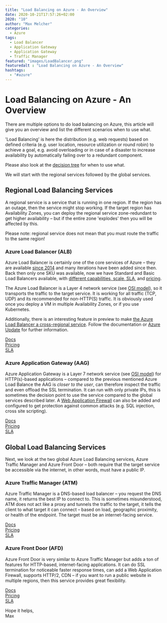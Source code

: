 ```yaml
---
title: "Load Balancing on Azure - An Overview"
date: 2020-10-21T17:57:26+02:00
2020: "10"
author: "Max Melcher"
categories:
  - Azure
tags:
  - Load Balancer
  - Application Gateway
  - Application Gateway
  - Traffic Manager
featured: "images/LoadBalancer.png"
featuredalt : "Load Balancing on Azure - An Overview"
hashtags: 
  - "#azure"
---
```


# Load Balancing on Azure - An Overview

There are multiple options to do load balancing on Azure, this article will give you an overview and list the different scenarios when to use what.<!--more-->

&#39;Load Balancing&#39; is here the distribution (e.g. web requests) based on defined criteria (e.g. user location, resource utilization or round robin) to achieve a goal, e.g. avoid overloading or in case of a disaster to increase availability by automatically failing over to a redundant component.

Please also look at the [decision tree](https://docs.microsoft.com/en-us/azure/architecture/guide/technology-choices/load-balancing-overview#decision-tree-for-load-balancing-in-azure) for when to use what.

We will start with the regional services followed by the global services.

## Regional Load Balancing Services

A regional service is a service that is running in one region. If the region has an outage, then the service might stop working. If the target region has Availability Zones, you can deploy the regional service zone-redundant to get higher availability – but if the entire zone &#39;explodes&#39; then you will be affected by this.

Please note: regional service does not mean that you must route the traffic to the same region!

### Azure Load Balancer (ALB)

Azure Load Balancer is certainly one of the core services of Azure – they are available [since 2014](https://azure.microsoft.com/en-us/blog/internal-load-balancing/) and many iterations have been added since then. Back then only one SKU was available, now we have Standard and Basic Load Balancers available, with [different capabilities, scale, SLA](https://docs.microsoft.com/en-us/azure/load-balancer/skus), and [pricing](https://aka.ms/lbpricing).

The Azure Load Balancer is a Layer 4 network service (see [OSI model](https://en.wikipedia.org/wiki/OSI_model)), so it transports the traffic to the target service. It is working for all traffic (TCP, UDP) and its recommended for non-HTTP(S) traffic. It is obviously used once you deploy a VM in multiple Availability Zones, or if you use Kubernetes.

Additionally, there is an interesting feature in preview to make [the Azure Load Balancer a cross-regional service](https://docs.microsoft.com/en-us/azure/load-balancer/cross-region-overview). Follow the documentation or [Azure Update](https://azure.microsoft.com/en-us/updates/?query=load%20balancer) for further information.

[Docs](https://docs.microsoft.com/en-us/azure/load-balancer/load-balancer-overview)  
[Pricing](https://azure.microsoft.com/pricing/details/load-balancer/)  
[SLA](https://aka.ms/lbsla)  

### Azure Application Gateway (AAG)

Azure Application Gateway is a Layer 7 network service (see [OSI model](https://en.wikipedia.org/wiki/OSI_model)) for HTTP(s)-based applications – compared to the previous mentioned Azure Load Balance the AAG is *closer to the user*, can therefore inspect the traffic and even offload the SSL termination. It can run with only private IPs, this is sometimes the decision point to use the service compared to the global services described later. A [Web Application Firewall](https://docs.microsoft.com/en-us/azure/application-gateway/features#web-application-firewall) can also be added and configured to get protection against common attacks (e.g. SQL injection, cross site scripting).

[Docs](https://docs.microsoft.com/en-us/azure/application-gateway/overview)  
[Pricing](https://azure.microsoft.com/en-us/pricing/details/application-gateway/)  
[SLA](https://azure.microsoft.com/en-us/support/legal/sla/application-gateway/v1_2/)  

## Global Load Balancing Services

Next, we look at the two global Azure Load Balancing services, Azure Traffic Manager and Azure Front Door – both require that the target service be accessible via the internet, in other words, must have a public IP.

### Azure Traffic Manager (ATM)

Azure Traffic Manager is a DNS-based load balancer – you request the DNS name, it returns the best IP to connect to. This is sometimes misunderstood, ATM does not act like a proxy and tunnels the traffic to the target, it tells the client to what target it can connect – based on load, geographic proximity, or health of the endpoint. The target must be an internet-facing service.

[Docs](https://docs.microsoft.com/en-us/azure/traffic-manager/traffic-manager-overview)  
[Pricing](https://azure.microsoft.com/pricing/details/traffic-manager/)  
[SLA](https://azure.microsoft.com/en-us/support/legal/sla/traffic-manager/v1_0/)  

### Azure Front Door (AFD)

Azure Front Door is very similar to Azure Traffic Manager but adds a ton of features for HTTP-based, internet-facing applications. It can do SSL termination for noticeable faster response times, can add a Web Application Firewall, supports HTTP/2, CDN – if you want to run a public website in multiple regions, then this service provides great flexibility.

[Docs](https://docs.microsoft.com/en-us/azure/frontdoor/front-door-overview)  
[Pricing](https://azure.microsoft.com/pricing/details/frontdoor/)  
[SLA](https://azure.microsoft.com/en-us/support/legal/sla/frontdoor/v1_0/)  

Hope it helps,  
Max